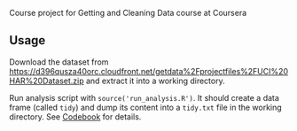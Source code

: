 Course project for Getting and Cleaning Data course at Coursera

## Usage
Download the dataset from https://d396qusza40orc.cloudfront.net/getdata%2Fprojectfiles%2FUCI%20HAR%20Dataset.zip and extract it into a working directory.

Run analysis script with `source('run_analysis.R')`. It should create a data frame (called `tidy`) and dump its content into a `tidy.txt` file in the working directory. See [Codebook](CodeBook.md) for details.